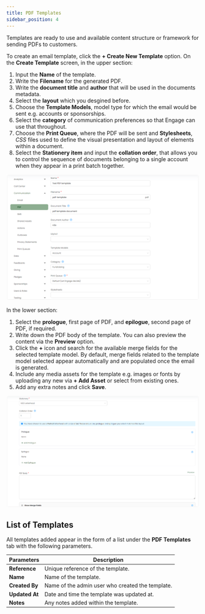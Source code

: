 ```yaml
---
title: PDF Templates
sidebar_position: 4
---
```


Templates are ready to use and available content structure or framework for sending PDFs to customers.  

To create an email template, click the **+ Create New Template** option. On the **Create Template** screen, in the upper section:

1. Input the **Name** of the template.
2. Write the **Filename** for the generated PDF.
3. Write the **document title** and **author** that will be used in the documents metadata.
4. Select the **layout** which you desgined before. 
5. Choose the **Template Models**, model type for which the email would be sent e.g. accounts or sponsorships. 
6. Select the **category** of communication preferences so that Engage can use that throughout.
7. Choose the **Print Queue**, where the PDF will be sent and **Stylesheets**, *CSS* files used to define the visual presentation and layout of elements within a document.
8. Select the **Stationery item** and input the **collation order**, that allows you to control the sequence of documents belonging to a single account when they appear in a print batch together.

![Create Template first section](./template-first-section.png)

In the lower section:

1. Select the **prologue**, first page of PDF, and **epilogue**, second page of PDF, if required.
2. Write down the PDF body of the template. You can also preview the content via the **Preview** option.
3. Click the **+** icon and search for the available merge fields for the selected template model. By default, merge fields related to the template model selected appear automatically and are populated once the email is generated.
4. Include any media assets for the template e.g. images or fonts by uploading any new via **+ Add Asset** or select from existing ones.
5. Add any extra notes and click **Save**.

![Create Template lower section](./template-second-section.png)

## List of Templates

All templates added appear in the form of a list under the **PDF Templates** tab with the following parameters. 

| Parameters | Description |
| ---------- | ----------- |
| **Reference** | Unique reference of the template. |
| **Name** | Name of the template. |
| **Created By** | Name of the admin user who created the template. |
| **Updated At** | Date and time the template was updated at. |
| **Notes** | Any notes added within the template. |